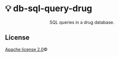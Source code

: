 # 💡 db-sql-query-drug
<p align="center">
   SQL queries in a drug database.
</p>

## License

[Apache license 2.0](LICENSE)©
